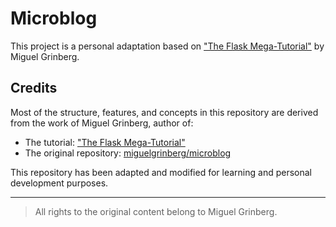 # Microblog

This project is a personal adaptation based on ["The Flask Mega-Tutorial"]([https://blog.miguelgrinberg.com/post/the-flask-mega-tutorial-part-i-hello-world](https://github.com/miguelgrinberg/microblog)) by Miguel Grinberg.

## Credits

Most of the structure, features, and concepts in this repository are derived from the work of Miguel Grinberg, author of:

- The tutorial: ["The Flask Mega-Tutorial"](https://blog.miguelgrinberg.com/post/the-flask-mega-tutorial-part-i-hello-world)
- The original repository: [miguelgrinberg/microblog](https://github.com/miguelgrinberg/microblog)

This repository has been adapted and modified for learning and personal development purposes.

---

> All rights to the original content belong to Miguel Grinberg.

